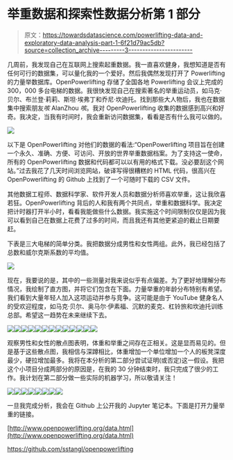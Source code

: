 # 举重数据和探索性数据分析第 1 部分

> 原文：<https://towardsdatascience.com/powerlifting-data-and-exploratory-data-analysis-part-1-6f21d79ac5db?source=collection_archive---------3----------------------->

几周前，我发现自己在互联网上搜索起重数据。我一直喜欢健身，我想知道是否有任何可行的数据集，可以量化我的一个爱好。然后我偶然发现打开了 Powerlifting 的力量举数据库。OpenPowerlifting 存储了全国各地 Powerlifting 会议上完成的 300，000 多台电梯的数据。我很快发现自己在搜索著名的举重运动员，如马克·贝尔、布兰登·莉莉、斯坦·埃弗丁和乔尼·坎迪托。找到那些大人物后，我也在数据集中搜索朋友*咳* AlanZhou *咳*。我对 OpenPowerlifting 收集的数据感到高兴和好奇。我决定，当我有时间时，我会重新访问数据集，看看是否有什么我可以做的。

![](img/727aecb1ad28cc04eeeb36b37df2cc03.png)

以下是 OpenPowerlifting 对他们的数据的看法:“OpenPowerlifting 项目旨在创建一个永久、准确、方便、可访问、开放的世界举重数据档案。为了支持这一使命，所有的 OpenPowerlifting 数据和代码都可以以有用的格式下载。没必要刮这个网站。”过去我花了几天时间浏览网站，破译写得很糟糕的 HTML 代码，很高兴在 OpenPowerlifting 的 Github 上找到了一个可随时下载的 CSV 文件。

其他数据工程师、数据科学家、软件开发人员和数据分析师喜欢举重，这让我欣喜若狂。OpenPowerlifting 背后的人和我有两个共同点，举重和数据科学。我决定把计时器打开半小时，看看我能做些什么数据。我实施这个时间限制仅仅是因为我可以看到自己在数据上花费了过多的时间，而且我还有其他更紧迫的截止日期要赶。

下表是三大电梯的简单分类。我把数据分成男性和女性两组。此外，我已经包括了总数和威尔克斯系数的平均值。

![](img/0a3423793f7874e22d9034ae9ba80f93.png)

现在，我要说的是，其中的一些测量对我来说似乎有点偏差。为了更好地理解分布情况，我绘制了直方图，并将它们包含在下面。力量举重的年龄分布特别有希望。我们看到大量年轻人加入这项运动并参与竞争。这可能是由于 YouTube 健身名人的受欢迎程度，如马克·贝尔、奥马尔·伊素福、沉默的麦克、杠铃旅和坎迪托训练总部。希望这一趋势在未来继续下去。

![](img/2e991ec2f909c297d6d22559d3dbdab5.png)![](img/dfe63ef964e87408f443aa03db6b4a82.png)![](img/d30f8e007d285d9cae994361e1a0611a.png)![](img/96dcb95a935c2d4fb2b1ac481a60ca3c.png)![](img/f685101562addafd4dfaebd673308c1f.png)![](img/5e053a2ce8b47d4d1b3a6ced3e62f031.png)![](img/a631d58e7f64f4c04499737845a5aa49.png)![](img/d696278db47513e402f6860f38df42f0.png)![](img/58c1d4f875b9f7c05fce7cd7cf159635.png)![](img/faaa045f208ab7457d5f48ddb4d31ac1.png)![](img/528c95c98bc50f754c96a7efff5c3e51.png)![](img/9e63d80c1495f582ae9735706954381f.png)![](img/97a51bc42bf0696b3d4586f093cbfba3.png)

观察男性和女性的散点图表明，体重和举重之间存在正相关。这是显而易见的。但是基于这些散点图，我相信与深蹲相比，体重增加一个单位增加一个人的板凳深度最少，硬拉增加最多。我将在本分析的第二部分尝试证明(或否定)这一假设。我把这个小项目分成两部分的原因是，在我的 30 分钟结束时，我只完成了很少的工作。我计划在第二部分做一些实际的机器学习，所以敬请关注！

![](img/c3c6ea19e5a1b0a0194cc8bb5447c18c.png)![](img/5e86f458c657fdb1cea41bb42977a6f8.png)![](img/a1dfbf2c06100572188bd0caf16a9292.png)![](img/288c3d9063bd9d8c3f88d73a46998b1a.png)![](img/89201adfeb4ca6be53f3b5c2847e4436.png)![](img/c1810d7716260018d2feba1882838c46.png)![](img/c913ca32b1e8e6e1a54728215ea38d0b.png)![](img/ccb6cd1a588d14bf0cbd4bff05cc953c.png)

一旦我完成分析，我会在 Github 上公开我的 Jupyter 笔记本。下面是打开力量举重的链接。

[http://www.openpowerlifting.org/data.html](http://www.openpowerlifting.org/data.html)

https://github.com/sstangl/openpowerlifting